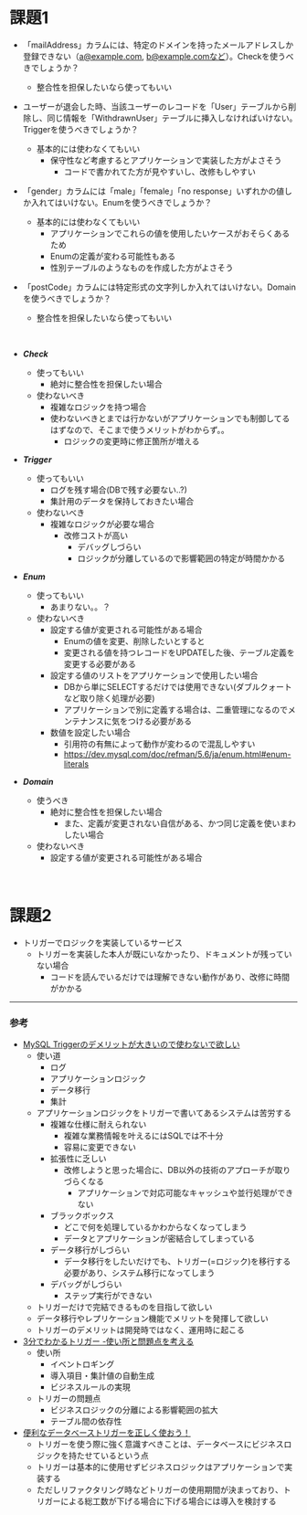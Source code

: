 # 課題1
- 「mailAddress」カラムには、特定のドメインを持ったメールアドレスしか登録できない（a@example.com, b@example.comなど）。Checkを使うべきでしょうか？
  - 整合性を担保したいなら使ってもいい

- ユーザーが退会した時、当該ユーザーのレコードを「User」テーブルから削除し、同じ情報を「WithdrawnUser」テーブルに挿入しなければいけない。Triggerを使うべきでしょうか？
  - 基本的には使わなくてもいい
    - 保守性など考慮するとアプリケーションで実装した方がよさそう
      - コードで書かれてた方が見やすいし、改修もしやすい

- 「gender」カラムには「male」「female」「no response」いずれかの値しか入れてはいけない。Enumを使うべきでしょうか？
  - 基本的には使わなくてもいい
    - アプリケーションでこれらの値を使用したいケースがおそらくあるため
    - Enumの定義が変わる可能性もある
    - 性別テーブルのようなものを作成した方がよさそう

- 「postCode」カラムには特定形式の文字列しか入れてはいけない。Domainを使うべきでしょうか？
  - 整合性を担保したいなら使ってもいい

<br>

- ***Check***
  - 使ってもいい
    - 絶対に整合性を担保したい場合
  - 使わないべき
    - 複雑なロジックを持つ場合
    - 使わないべきとまでは行かないがアプリケーションでも制御してるはずなので、そこまで使うメリットがわからず。。
      - ロジックの変更時に修正箇所が増える

- ***Trigger***
  - 使ってもいい
    - ログを残す場合(DBで残す必要ない..?)
    - 集計用のデータを保持しておきたい場合
  - 使わないべき
    - 複雑なロジックが必要な場合
      - 改修コストが高い
        - デバッグしづらい
        - ロジックが分離しているので影響範囲の特定が時間かかる

- ***Enum***
  - 使ってもいい
    - あまりない。。？
  - 使わないべき
    - 設定する値が変更される可能性がある場合
      - Enumの値を変更、削除したいとすると
      - 変更される値を持つレコードをUPDATEした後、テーブル定義を変更する必要がある
    - 設定する値のリストをアプリケーションで使用したい場合
      - DBから単にSELECTするだけでは使用できない(ダブルクォートなど取り除く処理が必要)
      - アプリケーションで別に定義する場合は、二重管理になるのでメンテナンスに気をつける必要がある
    - 数値を設定したい場合
      - 引用符の有無によって動作が変わるので混乱しやすい
      - https://dev.mysql.com/doc/refman/5.6/ja/enum.html#enum-literals

- ***Domain***
  - 使うべき
    - 絶対に整合性を担保したい場合
      - また、定義が変更されない自信がある、かつ同じ定義を使いまわしたい場合
  - 使わないべき
    - 設定する値が変更される可能性がある場合

<br>

# 課題2
- トリガーでロジックを実装しているサービス
  - トリガーを実装した本人が既にいなかったり、ドキュメントが残っていない場合
    - コードを読んでいるだけでは理解できない動作があり、改修に時間がかかる

---
### 参考
- [MySQL Triggerのデメリットが大きいので使わないで欲しい](https://www.banana-juice.com/tech/articles/mysql/trigger-demerit)
  - 使い道
    - ログ
    - アプリケーションロジック
    - データ移行
    - 集計
  - アプリケーションロジックをトリガーで書いてあるシステムは苦労する
    - 複雑な仕様に耐えられない
      - 複雑な業務情報を叶えるにはSQLでは不十分
      - 容易に変更できない
    - 拡張性に乏しい
      - 改修しようと思った場合に、DB以外の技術のアプローチが取りづらくなる
        - アプリケーションで対応可能なキャッシュや並行処理ができない
    - ブラックボックス
      - どこで何を処理しているかわからなくなってしまう
      - データとアプリケーションが密結合してしまっている
    - データ移行がしづらい
      - データ移行をしたいだけでも、トリガー(=ロジック)を移行する必要があり、システム移行になってしまう
    - デバッグがしづらい
      - ステップ実行ができない
  - トリガーだけで完結できるものを目指して欲しい
  - データ移行やレプリケーション機能でメリットを発揮して欲しい
  - トリガーのデメリットは開発時ではなく、運用時に起こる
- [3分でわかるトリガー -使い所と問題点を考える](https://qiita.com/wanko5296/items/fa3620c48196acbd3ab6)
  - 使い所
    - イベントロギング
    - 導入項目・集計値の自動生成
    - ビジネスルールの実現
  - トリガーの問題点
    - ビジネスロジックの分離による影響範囲の拡大
    - テーブル間の依存性
- [便利なデータベーストリガーを正しく使おう！](https://blog.recruit.co.jp/rmp/server-side/post-17798/)
  - トリガーを使う際に強く意識すべきことは、データベースにビジネスロジックを持たせているという点
  - トリガーは基本的に使用せずビジネスロジックはアプリケーションで実装する
  - ただしリファクタリング時などトリガーの使用期間が決まっており、トリガーによる総工数が下げる場合に下げる場合には導入を検討する